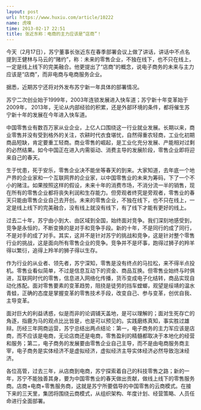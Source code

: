```yaml
---
layout: post
url: https://www.huxiu.com/article/10222
name: 虎嗅
time: 2013-02-17 22:51
title: 张近东称：电商的主力应该是“店商”！
---
```

今天（2月17日），苏宁董事长张近东在春季部署会议上做了讲话，讲话中不点名提到王健林与马云的“赌约”，称：未来的零售企业，不独在线下，也不只在线上，一定是线上线下的完美融合。他更提出了“店商”的概念，说电子商务的未来与主力应该是“店商”，而非电商与电商服务企业。

据悉，近期苏宁还将对外发布苏宁新一年具体的部署情况。

苏宁二次创业始于1999年，2003年连锁发展进入快车道；苏宁新十年变革始于2009年， 2013年，无论从内部经验的积累，还是外部环境的条件，都将催生苏宁新十年的发展在今年进入快车道。

中国零售业有数百万家从业企业，上亿人口围绕这一行业就业发展。长期以来，商业零售并没有受到格外的关注，农耕时代衣食堪忧，自然得重农轻商，工业化初期商品短缺，肯定要重工轻商。商业零售的崛起，是工业化充分发展、产能相对过剩的必然结果。如今中国正在进入内需驱动、消费主导的发展阶段，零售企业即将迎来自己的春天。

生于忧患，死于安乐，零售企业决不能坐等春天的到来。大家知道，去年底一个地产界的企业家和一个互联网界的企业家，以中国零售业的未来为筹码，下了一个不小的赌注。如果按照这样的假设，未来十年的消费市场，不消分流一半的销售，现在所有的零售企业都将丧失利润和生存能力。但旁观者终究是旁观者，零售业的春天只能由零售企业自己去开创。未来的零售企业，不独在线下，也不只在线上，一定是线上线下的完美融合，没有线上就没有线下，有了线下才能有更好的线上。

过去二十年，苏宁由小到大、由区域到全国，始终面对竞争。我们深刻地感受到，竞争是永恒的，不断变换的是对手和竞争手段。新的十年，不是同行的成了同行，不是对手的成了对手。其实，这并不是针对苏宁的挑战和竞争，这是针对整个零售行业的挑战，这是面向所有零售企业的竞争。竞争并不是坏事，跑得过狮子的羚羊得以繁衍，追得上羚羊的狮子得以生存。

作为行业的从业者、领先者，苏宁深知，零售是没有终点的马拉松，来不得半点投机。零售业看似简单，不过是信息互动下的资金、商品互换。但零售业始终与时俱进，互联网时代的零售，信息进入网络化传播，货币变成电子化结转，商品实现自动化拣配。面对零售要素的变革趋势，阻挠是徒劳的挡车螳螂，观望是绥靖的温水青蛙，正确的态度是掌握变革的零售技术手段，改变自己、参与变革，创优自我、主导变革。

面对巨大的利益诱惑，似是而非的论调铺天盖地，是可以理解的；面对生死存亡的角逐，指鹿为马的观点比比皆是，也是可以预见的。实践磨练真知，事实胜过雄辩。历经三年网商运营，苏宁总结出两点结论：第一，电子商务的主力军应该是店商，而不应该是电商，无论店商还是电商，零售盈利的精髓都取决于本地化的经营和服务；第二，电子商务的发展要由零售企业自己主导，而不是由电商服务商主宰，电子商务是实体经济不是虚拟经济，虚拟经济主导实体经济必然导致泡沫经济。

各位高管，过去三年，从店商到电商，苏宁探索着自己的科技零售之路；新的一年，苏宁不能独善其身，要为中国零售业的春天做出贡献，做线上线下的零售服务商。店商+电商+零售服务商，这就是苏宁所要倡导的中国零售的云商模式。在接下来的三天里，集团将围绕云商模式，从组织架构、年度计划、经营策略、人员任命进行全面部署。


